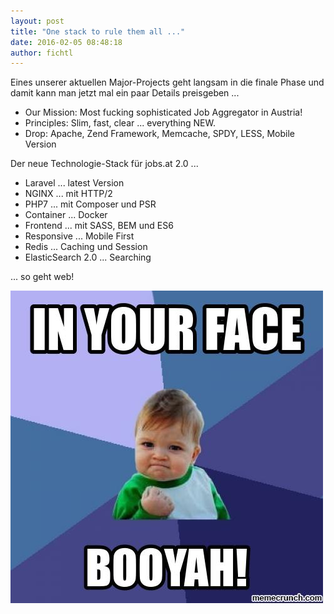 ```yaml
---
layout: post
title: "One stack to rule them all ..."
date: 2016-02-05 08:48:18
author: fichtl
---
```

Eines unserer aktuellen Major-Projects geht langsam in die finale Phase und damit kann man jetzt mal ein paar Details preisgeben ...

<!--more-->

* Our Mission: Most fucking sophisticated Job Aggregator in Austria!
* Principles: Slim, fast, clear ... everything NEW.
* Drop: Apache, Zend Framework, Memcache, SPDY, LESS, Mobile Version

Der neue Technologie-Stack für jobs.at 2.0 ...

* Laravel ... latest Version
* NGINX ... mit HTTP/2
* PHP7 ... mit Composer und PSR
* Container ... Docker
* Frontend ... mit SASS, BEM und ES6
* Responsive ... Mobile First
* Redis ... Caching und Session
* ElasticSearch 2.0 ... Searching

... so geht web!

![](/assets/images/one-stack-rules/in-your-face.jpg)
